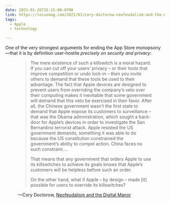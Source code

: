 ```yaml
---
date: 2021-01-26T15:15:00-0700
link: https://locusmag.com/2021/01/cory-doctorow-neofeudalism-and-the-digital-manor/
tags:
  - Apple
  - technology

---
```


One of the very strongest arguments for ending the App Store monopsony—that it is by definition user-hostile *precisely on security and privacy*:

<figure class='quotation'>

> The mere existence of such a killswitch is a moral hazard. If you can cut off your users’ privacy – or their tools that improve competition or undo lock-in – then you invite others to demand that these tools be used to their advantage. The fact that Apple devices are designed to prevent users from overriding the company’s veto over their computing makes it inevitable that some gov­ernment will demand that this veto be exercised in their favor. After all, the Chinese government wasn’t the first state to demand that Apple expose its customers to surveillance – that was the Obama administration, which sought a back-door for Apple’s devices in order to investigate the San Bernardino terrorist attack. Apple resisted the US government demands, something it was able to do because the US constitution constrained the government’s ability to compel action. China faces no such constraint.…
> 
> That means that any government that orders Apple to use its killswitches to achieve its goals knows that Apple’s customers will be helpless before such an order.
> 
> On the other hand, what if Apple – by design – made \[it] possible for users to override its killswitches?

<figcaption>—Cory Doctorow, <a href="{{link}}">Neofeudalism and the Digital Manor</a></figcaption>
</figure>